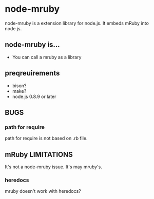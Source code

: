 node-mruby
==========

node-mruby is a extension library for node.js. It embeds mRuby into node.js.

node-mruby is...
----------------

  * You can call a mruby as a library

preqreuirements
---------------

  * bison?
  * make?
  * node.js 0.8.9 or later

BUGS
----

### path for require

path for require is not based on .rb file.

mRuby LIMITATIONS
-----------------

It's not a node-mruby issue. It's may mruby's.

### heredocs

mruby doesn't work with heredocs?

